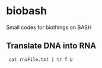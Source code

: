 <h1> biobash </h1>
<p> Small codes for biothings on BASH </p>

<h2> Translate DNA into RNA </h2>
<code> cat rnaFile.txt | tr T U</code>
